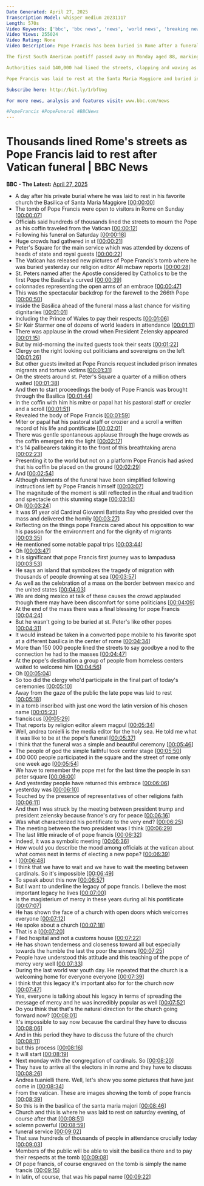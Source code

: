 ```yaml
---
Date Generated: April 27, 2025
Transcription Model: whisper medium 20231117
Length: 570s
Video Keywords: ['bbc', 'bbc news', 'news', 'world news', 'breaking news', 'us news', 'world', 'america', 'usa', 'usa news', 'india news']
Video Views: 255024
Video Rating: None
Video Description: Pope Francis has been buried in Rome after a funeral ceremony and procession attended by hundreds of thousands of people and many heads of state.

The first South American pontiff passed away on Monday aged 88, marking the end of a 12-year pontificate.

Authorities said 140,000 had lined the streets, clapping and waving as the hearse – a repurposed white popemobile – crossed the Tiber river and drove past some of Rome's most recognisable sights.

Pope Francis was laid to rest at the Santa Maria Maggiore and buried in the righthand side of the church, near a beloved icon of the Virgin Mary. 

Subscribe here: http://bit.ly/1rbfUog

For more news, analysis and features visit: www.bbc.com/news 

#PopeFrancis #PopeFuneral #BBCNews
---
```


# Thousands lined Rome's streets as Pope Francis laid to rest after Vatican funeral | BBC News
**BBC - The Latest:** [April 27, 2025](https://www.youtube.com/watch?v=69FW4rWUOpc)
*  A day after his private burial where he was laid to rest in his favorite church the Basilica of Santa Maria Maggiore [[00:00:00](https://www.youtube.com/watch?v=69FW4rWUOpc&t=0.0s)]
*  The tomb of Pope Francis were open to visitors in Rome on Sunday [[00:00:07](https://www.youtube.com/watch?v=69FW4rWUOpc&t=7.32s)]
*  Officials said hundreds of thousands lined the streets to mourn the Pope as his coffin traveled from the Vatican [[00:00:12](https://www.youtube.com/watch?v=69FW4rWUOpc&t=12.24s)]
*  Following his funeral on Saturday [[00:00:18](https://www.youtube.com/watch?v=69FW4rWUOpc&t=18.84s)]
*  Huge crowds had gathered in st [[00:00:21](https://www.youtube.com/watch?v=69FW4rWUOpc&t=21.080000000000002s)]
*  Peter's Square for the main service which was attended by dozens of heads of state and royal guests [[00:00:22](https://www.youtube.com/watch?v=69FW4rWUOpc&t=22.86s)]
*  The Vatican has released new pictures of Pope Francis's tomb where he was buried yesterday our religion editor Ali mcbaw reports [[00:00:28](https://www.youtube.com/watch?v=69FW4rWUOpc&t=28.279999999999998s)]
*  St. Peters named after the Apostle considered by Catholics to be the first Pope the Basilica's curved [[00:00:39](https://www.youtube.com/watch?v=69FW4rWUOpc&t=39.96s)]
*  colonnades representing the open arms of an embrace [[00:00:47](https://www.youtube.com/watch?v=69FW4rWUOpc&t=47.480000000000004s)]
*  This was the spectacular backdrop for the farewell to the 266th Pope [[00:00:50](https://www.youtube.com/watch?v=69FW4rWUOpc&t=50.919999999999995s)]
*  Inside the Basilica ahead of the funeral mass a last chance for visiting dignitaries [[00:01:01](https://www.youtube.com/watch?v=69FW4rWUOpc&t=61.08s)]
*  Including the Prince of Wales to pay their respects [[00:01:06](https://www.youtube.com/watch?v=69FW4rWUOpc&t=66.75999999999999s)]
*  Sir Keir Starmer one of dozens of world leaders in attendance [[00:01:11](https://www.youtube.com/watch?v=69FW4rWUOpc&t=71.4s)]
*  There was applause in the crowd when President Zelensky appeared [[00:01:15](https://www.youtube.com/watch?v=69FW4rWUOpc&t=75.8s)]
*  But by mid-morning the invited guests took their seats [[00:01:22](https://www.youtube.com/watch?v=69FW4rWUOpc&t=82.2s)]
*  Clergy on the right looking out politicians and sovereigns on the left [[00:01:26](https://www.youtube.com/watch?v=69FW4rWUOpc&t=86.52s)]
*  But other guests invited at Pope Francis request included prison inmates migrants and torture victims [[00:01:31](https://www.youtube.com/watch?v=69FW4rWUOpc&t=91.08s)]
*  On the streets around st. Peter's Square a quarter of a million others waited [[00:01:38](https://www.youtube.com/watch?v=69FW4rWUOpc&t=98.36s)]
*  And then to start proceedings the body of Pope Francis was brought through the Basilica [[00:01:44](https://www.youtube.com/watch?v=69FW4rWUOpc&t=104.84s)]
*  In the coffin with him his mitre or papal hat his pastoral staff or crozier and a scroll [[00:01:51](https://www.youtube.com/watch?v=69FW4rWUOpc&t=111.96000000000001s)]
*  Revealed the body of Pope Francis [[00:01:59](https://www.youtube.com/watch?v=69FW4rWUOpc&t=119.96000000000001s)]
*  Miter or papal hat his pastoral staff or crozier and a scroll a written record of his life and pontificate [[00:02:01](https://www.youtube.com/watch?v=69FW4rWUOpc&t=121.96s)]
*  There was gentle spontaneous applause through the huge crowds as the coffin emerged into the light [[00:02:17](https://www.youtube.com/watch?v=69FW4rWUOpc&t=137.95999999999998s)]
*  It's 14 pallbearers taking it to the front of this breathtaking arena [[00:02:23](https://www.youtube.com/watch?v=69FW4rWUOpc&t=143.9s)]
*  Presenting it to the world but not on a platform Pope Francis had asked that his coffin be placed on the ground [[00:02:29](https://www.youtube.com/watch?v=69FW4rWUOpc&t=149.76000000000002s)]
*  And [[00:02:54](https://www.youtube.com/watch?v=69FW4rWUOpc&t=174.14000000000001s)]
*  Although elements of the funeral have been simplified following instructions left by Pope Francis himself [[00:03:07](https://www.youtube.com/watch?v=69FW4rWUOpc&t=187.34s)]
*  The magnitude of the moment is still reflected in the ritual and tradition and spectacle on this stunning stage [[00:03:14](https://www.youtube.com/watch?v=69FW4rWUOpc&t=194.22s)]
*  Oh [[00:03:24](https://www.youtube.com/watch?v=69FW4rWUOpc&t=204.86s)]
*  It was 91 year old Cardinal Giovanni Battista Ray who presided over the mass and delivered the homily [[00:03:27](https://www.youtube.com/watch?v=69FW4rWUOpc&t=207.9s)]
*  Reflecting on the things pope Francis cared about his opposition to war his passion for the environment and for the dignity of migrants [[00:03:35](https://www.youtube.com/watch?v=69FW4rWUOpc&t=215.8s)]
*  He mentioned some notable papal trips [[00:03:44](https://www.youtube.com/watch?v=69FW4rWUOpc&t=224.70000000000002s)]
*  Oh [[00:03:47](https://www.youtube.com/watch?v=69FW4rWUOpc&t=227.52s)]
*  It is significant that pope Francis first journey was to lampadusa [[00:03:53](https://www.youtube.com/watch?v=69FW4rWUOpc&t=233.12s)]
*  He says an island that symbolizes the tragedy of migration with thousands of people drowning at sea [[00:03:57](https://www.youtube.com/watch?v=69FW4rWUOpc&t=237.12s)]
*  As well as the celebration of a mass on the border between mexico and the united states [[00:04:03](https://www.youtube.com/watch?v=69FW4rWUOpc&t=243.92000000000002s)]
*  We are doing mexico at talk of these causes the crowd applauded though there may have been discomfort for some politicians [[00:04:09](https://www.youtube.com/watch?v=69FW4rWUOpc&t=249.84s)]
*  At the end of the mass there was a final blessing for pope Francis [[00:04:24](https://www.youtube.com/watch?v=69FW4rWUOpc&t=264.15999999999997s)]
*  But he wasn't going to be buried at st. Peter's like other popes [[00:04:31](https://www.youtube.com/watch?v=69FW4rWUOpc&t=271.28s)]
*  It would instead be taken in a converted pope mobile to his favorite spot at a different basilica in the center of rome [[00:04:34](https://www.youtube.com/watch?v=69FW4rWUOpc&t=274.71999999999997s)]
*  More than 150 000 people lined the streets to say goodbye a nod to the connection he had to the masses [[00:04:47](https://www.youtube.com/watch?v=69FW4rWUOpc&t=287.03999999999996s)]
*  At the pope's destination a group of people from homeless centers waited to welcome him [[00:04:56](https://www.youtube.com/watch?v=69FW4rWUOpc&t=296.96s)]
*  Oh [[00:05:04](https://www.youtube.com/watch?v=69FW4rWUOpc&t=304.4s)]
*  So too did the clergy who'd participate in the final part of today's ceremonies [[00:05:10](https://www.youtube.com/watch?v=69FW4rWUOpc&t=310.32s)]
*  Away from the gaze of the public the late pope was laid to rest [[00:05:18](https://www.youtube.com/watch?v=69FW4rWUOpc&t=318.4s)]
*  In a tomb inscribed with just one word the latin version of his chosen name [[00:05:23](https://www.youtube.com/watch?v=69FW4rWUOpc&t=323.12s)]
*  franciscus [[00:05:29](https://www.youtube.com/watch?v=69FW4rWUOpc&t=329.65999999999997s)]
*  That reports by religion editor aleem magpul [[00:05:34](https://www.youtube.com/watch?v=69FW4rWUOpc&t=334.47999999999996s)]
*  Well, andrea tonielli is the media editor for the holy sea. He told me what it was like to be at the pope's funeral [[00:05:37](https://www.youtube.com/watch?v=69FW4rWUOpc&t=337.84s)]
*  I think that the funeral was a simple and beautiful ceremony [[00:05:46](https://www.youtube.com/watch?v=69FW4rWUOpc&t=346.08s)]
*  The people of god the simple faithful took center stage [[00:05:50](https://www.youtube.com/watch?v=69FW4rWUOpc&t=350.15999999999997s)]
*  400 000 people participated in the square and the street of rome only one week ago [[00:05:54](https://www.youtube.com/watch?v=69FW4rWUOpc&t=354.7s)]
*  We have to remember the pope met for the last time the people in san peter square [[00:06:00](https://www.youtube.com/watch?v=69FW4rWUOpc&t=360.88s)]
*  And yesterday people have returned this embrace [[00:06:06](https://www.youtube.com/watch?v=69FW4rWUOpc&t=366.72s)]
*  yesterday was [[00:06:10](https://www.youtube.com/watch?v=69FW4rWUOpc&t=370.56s)]
*  Touched by the presence of representatives of other religions faith [[00:06:11](https://www.youtube.com/watch?v=69FW4rWUOpc&t=371.92s)]
*  And then I was struck by the meeting between president trump and president zelensky because france's cry for peace [[00:06:16](https://www.youtube.com/watch?v=69FW4rWUOpc&t=376.72s)]
*  Was what characterized his pontificate to the very end? [[00:06:25](https://www.youtube.com/watch?v=69FW4rWUOpc&t=385.04s)]
*  The meeting between the two president was I think [[00:06:29](https://www.youtube.com/watch?v=69FW4rWUOpc&t=389.36s)]
*  The last little miracle of of pope francis [[00:06:32](https://www.youtube.com/watch?v=69FW4rWUOpc&t=392.8s)]
*  Indeed, it was a symbolic meeting [[00:06:36](https://www.youtube.com/watch?v=69FW4rWUOpc&t=396.8s)]
*  How would you describe the mood among officials at the vatican about what comes next in terms of electing a new pope? [[00:06:39](https://www.youtube.com/watch?v=69FW4rWUOpc&t=399.44000000000005s)]
*  I [[00:06:48](https://www.youtube.com/watch?v=69FW4rWUOpc&t=408.96000000000004s)]
*  I think that we have to wait and we have to wait the meeting between cardinals. So it's impossible [[00:06:49](https://www.youtube.com/watch?v=69FW4rWUOpc&t=409.76000000000005s)]
*  To speak about this now [[00:06:57](https://www.youtube.com/watch?v=69FW4rWUOpc&t=417.21999999999997s)]
*  But I want to underline the legacy of pope francis. I believe the most important legacy he lives [[00:07:00](https://www.youtube.com/watch?v=69FW4rWUOpc&t=420.34s)]
*  Is the magisterium of mercy in these years during all his pontificate [[00:07:07](https://www.youtube.com/watch?v=69FW4rWUOpc&t=427.06s)]
*  He has shown the face of a church with open doors which welcomes everyone [[00:07:12](https://www.youtube.com/watch?v=69FW4rWUOpc&t=432.82s)]
*  He spoke about a church [[00:07:18](https://www.youtube.com/watch?v=69FW4rWUOpc&t=438.74s)]
*  That is a [[00:07:20](https://www.youtube.com/watch?v=69FW4rWUOpc&t=440.82s)]
*  Filed hospital and not a customs house [[00:07:22](https://www.youtube.com/watch?v=69FW4rWUOpc&t=442.18s)]
*  He has shown tenderness and closeness toward all but especially towards the humble the last the poor the sinners [[00:07:25](https://www.youtube.com/watch?v=69FW4rWUOpc&t=445.3s)]
*  People have understood this attitude and this teaching of the pope of mercy very well [[00:07:33](https://www.youtube.com/watch?v=69FW4rWUOpc&t=453.78000000000003s)]
*  During the last world war youth day. He repeated that the church is a welcoming home for everyone everyone [[00:07:39](https://www.youtube.com/watch?v=69FW4rWUOpc&t=459.54s)]
*  I think that this legacy it's important also for for the church now [[00:07:47](https://www.youtube.com/watch?v=69FW4rWUOpc&t=467.14s)]
*  Yes, everyone is talking about his legacy in terms of spreading the message of mercy and he was incredibly popular as well [[00:07:52](https://www.youtube.com/watch?v=69FW4rWUOpc&t=472.66s)]
*  Do you think that that's the natural direction for the church going forward now? [[00:08:01](https://www.youtube.com/watch?v=69FW4rWUOpc&t=481.3s)]
*  It's impossible to say now because the cardinal they have to discuss [[00:08:06](https://www.youtube.com/watch?v=69FW4rWUOpc&t=486.42s)]
*  And in this period they have to discuss the future of the church [[00:08:11](https://www.youtube.com/watch?v=69FW4rWUOpc&t=491.3s)]
*  but this process [[00:08:16](https://www.youtube.com/watch?v=69FW4rWUOpc&t=496.34000000000003s)]
*  It will start [[00:08:19](https://www.youtube.com/watch?v=69FW4rWUOpc&t=499.14s)]
*  Next monday with the congregation of cardinals. So [[00:08:20](https://www.youtube.com/watch?v=69FW4rWUOpc&t=500.98s)]
*  They have to arrive all the electors in in rome and they have to discuss [[00:08:26](https://www.youtube.com/watch?v=69FW4rWUOpc&t=506.26s)]
*  Andrea tuanielli there. Well, let's show you some pictures that have just come in [[00:08:34](https://www.youtube.com/watch?v=69FW4rWUOpc&t=514.5s)]
*  From the vatican. These are images showing the tomb of pope francis [[00:08:39](https://www.youtube.com/watch?v=69FW4rWUOpc&t=519.46s)]
*  So this is in the basilica of the santa maria majori [[00:08:46](https://www.youtube.com/watch?v=69FW4rWUOpc&t=526.52s)]
*  Church and this is where he was laid to rest on saturday evening, of course after that [[00:08:51](https://www.youtube.com/watch?v=69FW4rWUOpc&t=531.96s)]
*  solemn powerful [[00:08:59](https://www.youtube.com/watch?v=69FW4rWUOpc&t=539.48s)]
*  funeral service [[00:09:02](https://www.youtube.com/watch?v=69FW4rWUOpc&t=542.1999999999999s)]
*  That saw hundreds of thousands of people in attendance crucially today [[00:09:03](https://www.youtube.com/watch?v=69FW4rWUOpc&t=543.96s)]
*  Members of the public will be able to visit the basilica there and to pay their respects at the tomb [[00:09:08](https://www.youtube.com/watch?v=69FW4rWUOpc&t=548.12s)]
*  Of pope francis, of course engraved on the tomb is simply the name francis [[00:09:15](https://www.youtube.com/watch?v=69FW4rWUOpc&t=555.88s)]
*  In latin, of course, that was his papal name [[00:09:22](https://www.youtube.com/watch?v=69FW4rWUOpc&t=562.92s)]
